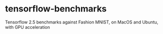 # tensorflow-benchmarks
Tensorflow 2.5 benchmarks against Fashion MNIST, on MacOS and Ubuntu, with GPU acceleration
